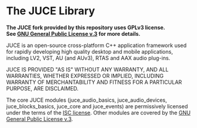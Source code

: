 # The JUCE Library

**The JUCE fork provided by this repository uses GPLv3 license.  
See [GNU General Public License v.3](https://www.gnu.org/licenses/gpl-3.0.en.html)
for more details.**

JUCE is an open-source cross-platform C++ application framework used for rapidly
developing high quality desktop and mobile applications, including LV2, VST, AU (and AUv3),
RTAS and AAX audio plug-ins.

JUCE IS PROVIDED "AS IS" WITHOUT ANY WARRANTY, AND ALL WARRANTIES, WHETHER
EXPRESSED OR IMPLIED, INCLUDING WARRANTY OF MERCHANTABILITY AND FITNESS FOR A
PARTICULAR PURPOSE, ARE DISCLAIMED.

The core JUCE modules (juce_audio_basics, juce_audio_devices, juce_blocks_basics, juce_core
and juce_events) are permissively licensed under the terms of the
[ISC license](http://www.isc.org/downloads/software-support-policy/isc-license/).
Other modules are covered by the
[GNU General Public License v.3](https://www.gnu.org/licenses/gpl-3.0.en.html).
